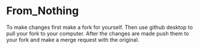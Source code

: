 # From_Nothing
 
To make changes first make a fork for yourself. Then use github desktop to pull your fork to your computer. After the changes are made push them to your fork and make a merge request with the original.